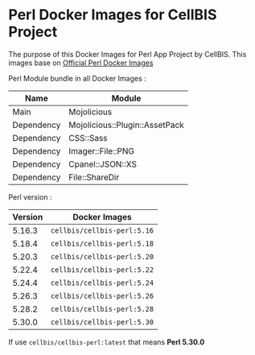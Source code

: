 # Perl Docker Images for CellBIS Project

The purpose of this Docker Images for Perl App Project by CellBIS.
This images base on [Official Perl Docker Images](https://hub.docker.com/_/perl)

Perl Module bundle in all Docker Images :

| Name | Module |
| --- | --- |
| Main | Mojolicious   | 
| Dependency | Mojolicious::Plugin::AssetPack | 
| Dependency | CSS::Sass |
| Dependency | Imager::File::PNG |
| Dependency | Cpanel::JSON::XS |
| Dependency | File::ShareDir |

Perl version :

| Version | Docker Images |
| --- | --- |
| 5.16.3 | `cellbis/cellbis-perl:5.16` |
| 5.18.4 | `cellbis/cellbis-perl:5.18` |
| 5.20.3 | `cellbis/cellbis-perl:5.20` |
| 5.22.4 | `cellbis/cellbis-perl:5.22` |
| 5.24.4 | `cellbis/cellbis-perl:5.24` |
| 5.26.3 | `cellbis/cellbis-perl:5.26` |
| 5.28.2 | `cellbis/cellbis-perl:5.28` |
| 5.30.0 | `cellbis/cellbis-perl:5.30` |

If use `cellbis/cellbis-perl:latest` that means **Perl 5.30.0**
